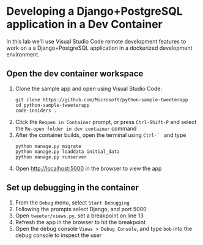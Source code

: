 # Developing a Django+PostgreSQL application in a Dev Container

In this lab we'll use Visual Studio Code remote development features to work on a 
a Django+PostgreSQL application in a dockerized development environment.

## Open the dev container workspace
1. Clone the sample app and open using Visual Studio Code:
    ```
    git clone https://github.com/Microsoft/python-sample-tweeterapp
    cd python-sample-tweeterapp
    code-insiders .
    ```
1. Click the ```Reopen in Container``` prompt, or press `Ctrl-Shift-P` and select the `Re-open folder in dev container` command
1. After the container builds, open the terminal using ```Ctrl-` ``` and type
    ```
    python manage.py migrate
    python manage.py loaddata initial_data
    python manage.py runserver
    ```
1. Open [http://localhost:5000](http://localhost:5000) in the browser to view the app

## Set up debugging in the container
1. From the `Debug` menu, select `Start Debugging`
1. Following the prompts select Django, and port 5000
1. Open `tweeter/views.py`, set a breakpoint on line 13
1. Refresh the app in the browser to hit the breakpoint
1. Open the debug console `Views > Debug Console`, and type `bob` into the debug console to inspect the user


